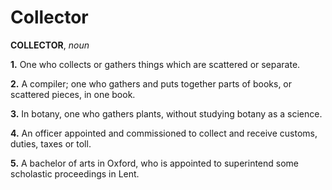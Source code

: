 # Collector

**COLLECTOR**, _noun_

**1.** One who collects or gathers things which are scattered or separate.

**2.** A compiler; one who gathers and puts together parts of books, or scattered pieces, in one book.

**3.** In botany, one who gathers plants, without studying botany as a science.

**4.** An officer appointed and commissioned to collect and receive customs, duties, taxes or toll.

**5.** A bachelor of arts in Oxford, who is appointed to superintend some scholastic proceedings in Lent.